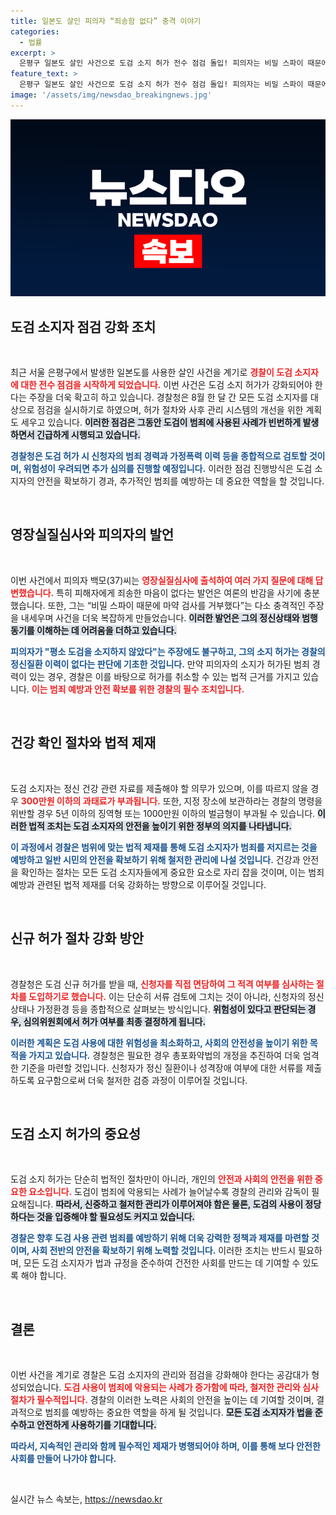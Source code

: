 ```yaml
---
title: 일본도 살인 피의자 “죄송함 없다” 충격 이야기
categories:
  - 법률
excerpt: >
  은평구 일본도 살인 사건으로 도검 소지 허가 전수 점검 돌입! 피의자는 비밀 스파이 때문에 마약 검사 거부라 해명. 경찰, 허가 절차 강화 및 범죄 이력 철저 검증 예고. 여러분의 안전을 위한 변화가 시작됩니다!
feature_text: >
  은평구 일본도 살인 사건으로 도검 소지 허가 전수 점검 돌입! 피의자는 비밀 스파이 때문에 마약 검사 거부라 해명. 경찰, 허가 절차 강화 및 범죄 이력 철저 검증 예고. 여러분의 안전을 위한 변화가 시작됩니다!
image: '/assets/img/newsdao_breakingnews.jpg'
---
```


<p><img src="/assets/img/newsdao_breakingnews.jpg" alt="cryptoinkorea 속보" /></p>

<h2 data-ke-size="size26">도검 소지자 점검 강화 조치</h2>

<p data-ke-size="size16">&nbsp;</p>

<p>최근 서울 은평구에서 발생한 일본도를 사용한 살인 사건을 계기로 <b><span style="color: #ee2323;">경찰이 도검 소지자에 대한 전수 점검을 시작하게 되었습니다.</span></b> 이번 사건은 도검 소지 허가가 강화되어야 한다는 주장을 더욱 확고히 하고 있습니다. 경찰청은 8월 한 달 간 모든 도검 소지자를 대상으로 점검을 실시하기로 하였으며, 허가 절차와 사후 관리 시스템의 개선을 위한 계획도 세우고 있습니다. <b><span style="background-color: #21538527;">이러한 점검은 그동안 도검이 범죄에 사용된 사례가 빈번하게 발생하면서 긴급하게 시행되고 있습니다.</span></b> </p>

<p><b><span style="color: #1a5490;">경찰청은 도검 허가 시 신청자의 범죄 경력과 가정폭력 이력 등을 종합적으로 검토할 것이며, 위험성이 우려되면 추가 심의를 진행할 예정입니다.</span></b> 이러한 점검 진행방식은 도검 소지자의 안전을 확보하기 경과, 추가적인 범죄를 예방하는 데 중요한 역할을 할 것입니다. </p>

<p data-ke-size="size16">&nbsp;</p>

<h2 data-ke-size="size26">영장실질심사와 피의자의 발언</h2>

<p data-ke-size="size16">&nbsp;</p>

<p>이번 사건에서 피의자 백모(37)씨는 <b><span style="color: #ee2323;">영장실질심사에 출석하여 여러 가지 질문에 대해 답변했습니다.</span></b> 특히 피해자에게 죄송한 마음이 없다는 발언은 여론의 반감을 사기에 충분했습니다. 또한, 그는 “비밀 스파이 때문에 마약 검사를 거부했다”는 다소 충격적인 주장을 내세우며 사건을 더욱 복잡하게 만들었습니다. <b><span style="background-color: #21538527;">이러한 발언은 그의 정신상태와 범행 동기를 이해하는 데 어려움을 더하고 있습니다.</span></b> </p>

<p><b><span style="color: #1a5490;">피의자가 "평소 도검을 소지하지 않았다"는 주장에도 불구하고, 그의 소지 허가는 경찰의 정신질환 이력이 없다는 판단에 기초한 것입니다.</span></b> 만약 피의자의 소지가 허가된 범죄 경력이 있는 경우, 경찰은 이를 바탕으로 허가를 취소할 수 있는 법적 근거를 가지고 있습니다. <b><span style="color: #ee2323;">이는 범죄 예방과 안전 확보를 위한 경찰의 필수 조치입니다.</span></b></p>

<p data-ke-size="size16">&nbsp;</p>

<h2 data-ke-size="size26">건강 확인 절차와 법적 제재</h2>

<p data-ke-size="size16">&nbsp;</p>

<p>도검 소지자는 정신 건강 관련 자료를 제출해야 할 의무가 있으며, 이를 따르지 않을 경우 <b><span style="color: #ee2323;">300만원 이하의 과태료가 부과됩니다.</span></b> 또한, 지정 장소에 보관하라는 경찰의 명령을 위반할 경우 5년 이하의 징역형 또는 1000만원 이하의 벌금형이 부과될 수 있습니다. <b><span style="background-color: #21538527;">이러한 법적 조치는 도검 소지자의 안전을 높이기 위한 정부의 의지를 나타냅니다.</span></b> </p>

<p><b><span style="color: #1a5490;">이 과정에서 경찰은 범위에 맞는 법적 제재를 통해 도검 소지자가 범죄를 저지르는 것을 예방하고 일반 시민의 안전을 확보하기 위해 철저한 관리에 나설 것입니다.</span></b> 건강과 안전을 확인하는 절차는 모든 도검 소지자들에게 중요한 요소로 자리 잡을 것이며, 이는 범죄 예방과 관련된 법적 제재를 더욱 강화하는 방향으로 이루어질 것입니다.</p>

<p data-ke-size="size16">&nbsp;</p>

<h2 data-ke-size="size26">신규 허가 절차 강화 방안</h2>

<p data-ke-size="size16">&nbsp;</p>

<p>경찰청은 도검 신규 허가를 받을 때, <b><span style="color: #ee2323;">신청자를 직접 면담하여 그 적격 여부를 심사하는 절차를 도입하기로 했습니다.</span></b> 이는 단순히 서류 검토에 그치는 것이 아니라, 신청자의 정신상태나 가정환경 등을 종합적으로 살펴보는 방식입니다. <b><span style="background-color: #21538527;">위험성이 있다고 판단되는 경우, 심의위원회에서 허가 여부를 최종 결정하게 됩니다.</span></b></p>

<p><b><span style="color: #1a5490;">이러한 계획은 도검 사용에 대한 위험성을 최소화하고, 사회의 안전성을 높이기 위한 목적을 가지고 있습니다.</span></b> 경찰청은 필요한 경우 총포화약법의 개정을 추진하여 더욱 엄격한 기준을 마련할 것입니다. 신청자가 정신 질환이나 성격장애 여부에 대한 서류를 제출하도록 요구함으로써 더욱 철저한 검증 과정이 이루어질 것입니다. </p>

<p data-ke-size="size16">&nbsp;</p>

<h2 data-ke-size="size26">도검 소지 허가의 중요성</h2>

<p data-ke-size="size16">&nbsp;</p>

<p>도검 소지 허가는 단순히 법적인 절차만이 아니라, 개인의 <b><span style="color: #ee2323;">안전과 사회의 안전을 위한 중요한 요소입니다.</span></b> 도검이 범죄에 악용되는 사례가 늘어날수록 경찰의 관리와 감독이 필요해집니다. <b><span style="background-color: #21538527;">따라서, 신중하고 철저한 관리가 이루어져야 함은 물론, 도검의 사용이 정당하다는 것을 입증해야 할 필요성도 커지고 있습니다.</span></b></p>

<p><b><span style="color: #1a5490;">경찰은 향후 도검 사용 관련 범죄를 예방하기 위해 더욱 강력한 정책과 제재를 마련할 것이며, 사회 전반의 안전을 확보하기 위해 노력할 것입니다.</span></b> 이러한 조치는 반드시 필요하며, 모든 도검 소지자가 법과 규정을 준수하여 건전한 사회를 만드는 데 기여할 수 있도록 해야 합니다.</p>

<p data-ke-size="size16">&nbsp;</p>

<h2 data-ke-size="size26">결론</h2>

<p data-ke-size="size16">&nbsp;</p>

<p>이번 사건을 계기로 경찰은 도검 소지자의 관리와 점검을 강화해야 한다는 공감대가 형성되었습니다. <b><span style="color: #ee2323;">도검 사용이 범죄에 악용되는 사례가 증가함에 따라, 철저한 관리와 심사 절차가 필수적입니다.</span></b> 경찰의 이러한 노력은 사회의 안전을 높이는 데 기여할 것이며, 결과적으로 범죄를 예방하는 중요한 역할을 하게 될 것입니다. <b><span style="background-color: #21538527;">모든 도검 소지자가 법을 준수하고 안전하게 사용하기를 기대합니다.</span></b> </p>

<p><b><span style="color: #1a5490;">따라서, 지속적인 관리와 함께 필수적인 제재가 병행되어야 하며, 이를 통해 보다 안전한 사회를 만들어 나가야 합니다.</span></b> </p>

<p data-ke-size="size16">&nbsp;</p>
실시간 뉴스 속보는, <a href="https://newsdao.kr" rel="dofollow">https://newsdao.kr</a>


